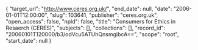 {
  "target_url": "http://www.ceres.org.uk/", 
  "end_date": null, 
  "date": "2006-01-01T12:00:00", 
  "slug": 103641, 
  "publisher": "ceres.org.uk", 
  "open_access": false, 
  "npld": false, 
  "title": "Consumers for Ethics in Resaerch (CERES)", 
  "subjects": [], 
  "collections": [], 
  "record_id": "20060101T120000/b3/odVcu5ATUhQnsmgibcA==", 
  "scope": "root", 
  "start_date": null
}

